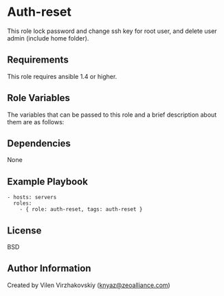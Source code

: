 Auth-reset
===============

This role lock password and change ssh key for root user, and delete user admin (include home folder).

Requirements
------------

This role requires ansible 1.4 or higher.

Role Variables
--------------

The variables that can be passed to this role and a brief description about them are as follows:


Dependencies
------------

None

Example Playbook
----------------

    - hosts: servers
      roles:
        - { role: auth-reset, tags: auth-reset }

License
-------

BSD

Author Information
------------------

Created by Vilen Virzhakovskiy (knyaz@zeoalliance.com)
